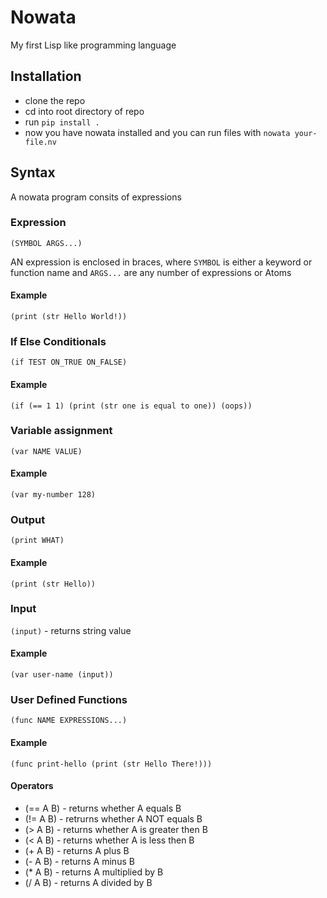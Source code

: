 # Nowata

My first Lisp like programming language

## Installation

* clone the repo
* cd into root directory of repo
* run `pip install .`
* now you have nowata installed and you can run files with `nowata your-file.nv`

## Syntax

A nowata program consits of expressions

### Expression

`(SYMBOL ARGS...)`

AN expression is enclosed in braces, where `SYMBOL` is either a keyword or function name and `ARGS...` are any number of expressions or Atoms

#### Example

`(print (str Hello World!))`

### If Else Conditionals

`(if TEST ON_TRUE ON_FALSE)`

#### Example

`(if (== 1 1) (print (str one is equal to one)) (oops))`

### Variable assignment

`(var NAME VALUE)`

#### Example

`(var my-number 128)`

### Output

`(print WHAT)`

#### Example

`(print (str Hello))`

### Input

`(input)` - returns string value

#### Example

`(var user-name (input))`

### User Defined Functions

`(func NAME EXPRESSIONS...)`

#### Example

`(func print-hello (print (str Hello There!)))`

#### Operators

* (== A B) - returns whether A equals B
* (!= A B) - retrurns whether A NOT equals B
* (> A B) - returns whether A is greater then B
* (< A B) - returns whether A is less then B
* (+ A B) - returns A plus B
* (- A B) - returns A minus B
* (* A B) - returns A multiplied by B
* (/ A B) - returns A divided by B
